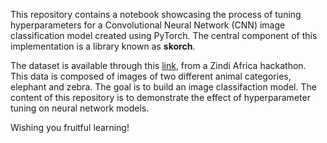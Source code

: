 This repository contains a notebook showcasing the process of tuning hyperparameters for a Convolutional Neural Network (CNN) image classification model created using PyTorch. The central component of this implementation is a library known as **skorch**.

The dataset is available through this [link](https://zindi.africa/competitions/sbtic-animal-classification/data), from a Zindi Africa hackathon. This data is composed of images of two different animal categories, elephant and zebra. The goal is to build an image classifaction model.
The content of this repository is to demonstrate the effect of hyperparameter tuning on neural network models.

Wishing you fruitful learning!
